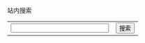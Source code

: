 <div class="box">
	<div class="box-title"> 站内搜索 </div>
	<div class="box-content">
	<!-- SiteSearch Google -->
		<form method="get" action="http://www.google.com/search">
			<table>
				<tr>
					<td>
						<input type="text" name="q" size="25" maxlength="200" value="" /> 
					</td>
					<td>
						<input type="submit" name="btnG" value="搜索" />
					</td>
				</tr>
			</table>
			<input type="hidden" name="oe" value="GB2312" />
			<input type="hidden" name="hl" value="zh-CN" />
			<input type="hidden" name="as_sitesearch" value="beginor.github.com" />
		</form>
	</div>
</div>